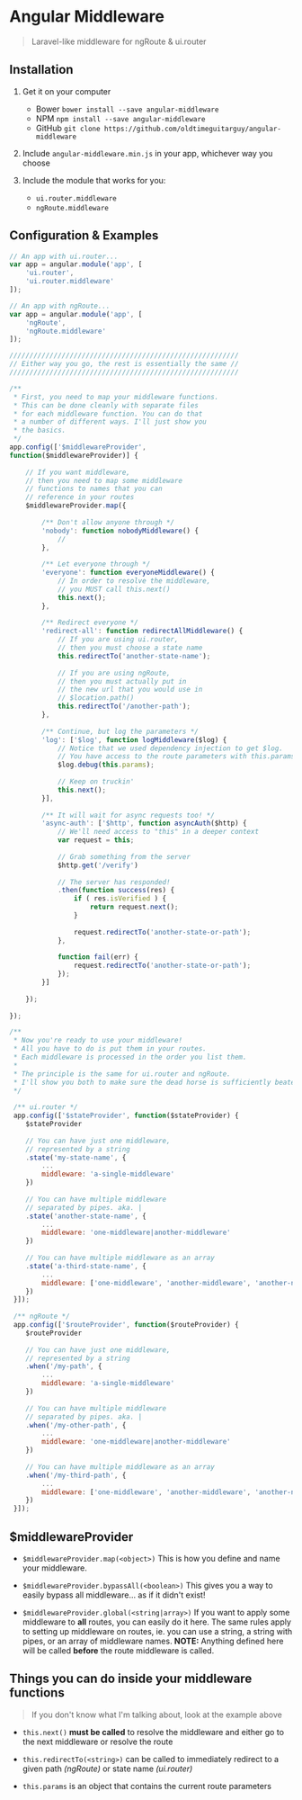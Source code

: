 # Angular Middleware

> Laravel-like middleware for ngRoute & ui.router



## Installation

1. Get it on your computer
	* Bower `bower install --save angular-middleware`
	* NPM `npm install --save angular-middleware`
	* GitHub `git clone https://github.com/oldtimeguitarguy/angular-middleware`

2. Include `angular-middleware.min.js` in your app, whichever way you choose

3. Include the module that works for you:
	* `ui.router.middleware`
	* `ngRoute.middleware`



## Configuration & Examples

```javascript
// An app with ui.router...
var app = angular.module('app', [
	'ui.router',
	'ui.router.middleware'
]);

// An app with ngRoute...
var app = angular.module('app', [
	'ngRoute',
	'ngRoute.middleware'
]);

/////////////////////////////////////////////////////////
// Either way you go, the rest is essentially the same //
/////////////////////////////////////////////////////////

/**
 * First, you need to map your middleware functions.
 * This can be done cleanly with separate files
 * for each middleware function. You can do that
 * a number of different ways. I'll just show you
 * the basics.
 */
app.config(['$middlewareProvider',
function($middlewareProvider)] {
	
	// If you want middleware,
	// then you need to map some middleware
	// functions to names that you can
	// reference in your routes
	$middlewareProvider.map({
	
		/** Don't allow anyone through */
		'nobody': function nobodyMiddleware() {
			//
		},
		
		/** Let everyone through */
		'everyone': function everyoneMiddleware() {
			// In order to resolve the middleware,
			// you MUST call this.next()
			this.next();
		},
		
		/** Redirect everyone */
		'redirect-all': function redirectAllMiddleware() {
			// If you are using ui.router,
			// then you must choose a state name
			this.redirectTo('another-state-name');
			
			// If you are using ngRoute,
			// then you must actually put in
			// the new url that you would use in
			// $location.path()
			this.redirectTo('/another-path');
		},
		
		/** Continue, but log the parameters */
		'log': ['$log', function logMiddleware($log) {
			// Notice that we used dependency injection to get $log.
			// You have access to the route parameters with this.params
			$log.debug(this.params);
			
			// Keep on truckin'
			this.next();
		}],
		
		/** It will wait for async requests too! */
		'async-auth': ['$http', function asyncAuth($http) {
			// We'll need access to "this" in a deeper context
			var request = this;
			
			// Grab something from the server
			$http.get('/verify')
			
			// The server has responded!
			.then(function success(res) {
				if ( res.isVerified ) {
					return request.next();
				}
				
				request.redirectTo('another-state-or-path');
			},
			
			function fail(err) {
				request.redirectTo('another-state-or-path');
			});
		}]
		
	});
	
});

/**
 * Now you're ready to use your middleware!
 * All you have to do is put them in your routes.
 * Each middleware is processed in the order you list them.
 * 
 * The principle is the same for ui.router and ngRoute.
 * I'll show you both to make sure the dead horse is sufficiently beaten.
 */
 
 /** ui.router */
 app.config(['$stateProvider', function($stateProvider) {
 	$stateProvider
 	
 	// You can have just one middleware,
 	// represented by a string
 	.state('my-state-name', {
 		...
 		middleware: 'a-single-middleware'
 	})
 	
 	// You can have multiple middleware
 	// separated by pipes. aka. |
 	.state('another-state-name', {
 		...
 		middleware: 'one-middleware|another-middleware'
 	})
 	
 	// You can have multiple middleware as an array
 	.state('a-third-state-name', {
 		...
 		middleware: ['one-middleware', 'another-middleware', 'another-nother-middleware']
 	})
 }]);
 
 /** ngRoute */
 app.config(['$routeProvider', function($routeProvider) {
 	$routeProvider
 	
 	// You can have just one middleware,
 	// represented by a string
 	.when('/my-path', {
 		...
 		middleware: 'a-single-middleware'
 	})
 	
 	// You can have multiple middleware
 	// separated by pipes. aka. |
 	.when('/my-other-path', {
 		...
 		middleware: 'one-middleware|another-middleware'
 	})
 	
 	// You can have multiple middleware as an array
 	.when('/my-third-path', {
 		...
 		middleware: ['one-middleware', 'another-middleware', 'another-nother-middleware']
 	})
 }]);

```


## $middlewareProvider

* `$middlewareProvider.map(<object>)` This is how you define and name your middleware.

* `$middlewareProvider.bypassAll(<boolean>)` This gives you a way to easily bypass all middleware... as if it didn't exist!

* `$middlewareProvider.global(<string|array>)` If you want to apply some middleware to **all** routes, you can easily do it here. The same rules apply to setting up middleware on routes, ie. you can use a string, a string with pipes, or an array of middleware names. **NOTE:** Anything defined here will be called **before** the route middleware is called.


## Things you can do inside your middleware functions
> If you don't know what I'm talking about, look at the example above

* `this.next()` **must be called** to resolve the middleware and either go to the next middleware or resolve the route

* `this.redirectTo(<string>)` can be called to immediately redirect to a given path _(ngRoute)_ or state name _(ui.router)_

* `this.params` is an object that contains the current route parameters
